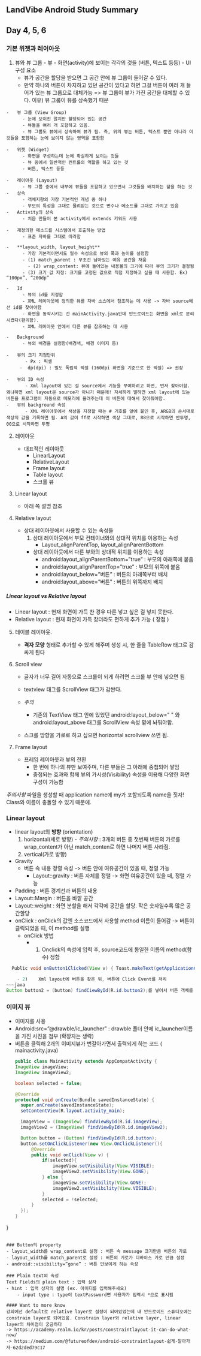 ## LandVibe Android Study Summary

## Day 4, 5, 6

### 기본 위젯과 레이아웃
  1.	뷰와 뷰 그룹
    -	뷰
	        - 화면(activity)에 보이는 각각의 것들 (버튼, 텍스트 등등)
	        - UI 구성 요소
          - 뷰가 공간을 할당을 받으면 그 공간 안에 뷰 그룹이 들어갈 수 있다.
          -	만약 하나의 버튼이 차지하고 있던 공간이 있다고 하면 그걸 버튼이 여러 개 들어가 있는 뷰 그룹으로 대체가능 => 뷰 그룹이 뷰가 가진 공간을 대체할 수 있다. 이유) 뷰 그룹이 뷰를 상속했기 때문

    -	뷰 그룹 (View Group)
          -	눈에 보이진 않지만 할당되어 있는 공간
          -	뷰들을 여러 개 포함하고 있음.
          -	뷰 그룹도 뷰에서 상속하여 뷰가 됨. 즉, 위의 뷰는 버튼, 텍스트 뿐만 아니라 이것들을 포함하는 눈에 보이지 않는 영역을 포함함

    -	위젯 (Widget)
          -	화면을 구성하는데 눈에 확실하게 보이는 것들
          -	뷰 중에서 일반적인 컨트롤의 역할을 하고 있는 것
          -	버튼, 텍스트 등등

    -	레이아웃 (Layout)
          - 뷰 그룹 중에서 내부에 뷰들을 포함하고 있으면서 그것들을 배치하는 할을 하는 것
    -	상속
          -	객체지향의 가장 기본적인 개념 중 하나
          -	부모의 특성을 그대로 물려받는 것으로 변수나 메소드를 그대로 가지고 있음
    -	Activity의 상속
          -	처음 만들어 본 activity에서 extends 키워드 사용

    -	재정의한 메소드를 시스템에서 호출하는 방법
          -	표준 자바를 그대로 따라함

    -	**layout_width, layout_height**
          -	가장 기본적이면서도 필수 속성으로 뷰의 폭과 높이를 설정함
          - (1) match_parent : 무조건 남아있는 여유 공간을 채움
	        - (2) wrap_content: 뷰에 들어있는 내용물의 크기에 따라 뷰의 크기가 결정됨
          -	(3) 크기 값 지정: 크기를 고정된 값으로 직접 지정하고 싶을 때 사용함. Ex) “100px”, “200dp”

    -	Id
          -	뷰의 id를 지정함
          -	XML 레이아웃에 정의한 뷰를 자바 소스에서 참조하는 데 사용 -> 자바 source에선 id를 찾아야함
          -	화면을 동작시키는 건 mainActivity.java인데 안드로이드는 화면을 xml로 분리시켰다(편리함).
          -	XML 레이아웃 안에서 다른 뷰를 참조하는 데 사용

    -	Background
          -	뷰의 배경을 설정함(배경색, 배경 이미지 등)

    -	뷰의 크기 지정단위
	       - Px : 픽셀
         -	dp(dpi) : 밀도 독립적 픽셀 (160dpi 화면을 기준으로 한 픽셀) => 권장

    -	뷰의 ID 속성
	       - Xml layout에 있는 걸 source에서 기능을 부여하려고 하면, 먼저 찾아야함. 왜냐하면 xml layout은 source가 아니기 때문에! 자세하게 말하면 xml layout에 있는 버튼을 프로그램이 자동으로 메모리에 올려주는데 이 버튼에 대해서 찾아줘야함.
    -	뷰의 background 속성
	       - XML 레이아웃에서 색상을 지정할 때는 # 기호를 앞에 붙인 후, ARGB의 순서대로 색상의 값을 기록하면 됨. A의 값이 ff로 시작하면 색상 그대로, 88으로 시작하면 반투명, 00으로 시작하면 투명


2.	레이아웃
    -	대표적인 레이아웃
	      - LinearLayout
        -	RelativeLayout
        -	Frame layout
        -	Table layout
        - 스크롤 뷰


3.	Linear layout
    - 아래 쪽 설명 참조


4.	Relative layout
      -	상대 레이아웃에서 사용할 수 있는 속성들
        1.	상대 레이아웃에서 부모 컨테이너와의 상대적 위치를 이용하는 속성
            -	Layout_alignParentTop, layout_alignParentBottom
        -	상대 레이아웃에서 다른 뷰와의 상대적 위치를 이용하는 속성
            -	android:layout_alignParentBottom=”true” : 부모의 아래쪽에 붙음
	          - android:layout_alignParentTop=”true” : 부모의 위쪽에 붙음
	          - android:layout_below=”버튼” : 버튼의 아래쪽부터 배치
	          - android:layout_above=”버튼” : 버튼의 위쪽까지 배치


##### Linear layout vs Relative layout
- Linear layout : 현재 화면이 가득 찬 경우 다른 넣고 싶은 걸 넣지 못한다.
-	Relative layout : 현재 화면이 가득 찼더라도 편하게 추가 가능 ( 장점 )


5.	테이블 레이아웃.
    -	**격자 모양** 형태로 추가할 수 있게 해주며 생성 시, 한 줄을 TableRow 태그로 감싸게 된다


6. Scroll view
    - 글자가 너무 길어 자동으로 스크롤이 되게 하려면 스크롤 뷰 안에 넣으면 됨
    - textview 태그를 ScrollView 태그가 감싼다.
    - *주의*
      - 기존의 TextView 태그 안에 있었던 android:layout_below=" " 와 android:layout_above 태그를 ScrollView 속성 밑에 놔둬야함.

    - 스크롤 방향을 가로로 하고 싶으면 horizontal scrollview 쓰면 됨.


7.	Frame layout
    -	프레임 레이아웃과 뷰의 전환
        -	한 번에 하나의 뷰만 보여주며, 다른 뷰들은 그 아래에 중첩되어 쌓임
        -	중첩되는 효과와 함께 뷰의 가시성(Visibility) 속성을 이용해 다양한 화면 구성이 가능함


*주의사항*
 파일을 생성할 때 application name에 my가 포함되도록 name을 짓자!
 Class와 이름이 충돌할 수 있기 때문에.

### Linear layout
- linear layout의 **방향** (orientation)
    1. horizontal(세로 방향)
      - *주의사항* : 3개의 버튼 중 첫번째 버튼의 가로를 wrap_content가 아닌 match_conten로 하면 나머지 버튼 사라짐.
    2. vertical(가로 방향)
- Gravity
  - 버튼 속 내용 정렬 속성 -> 버튼 안에 여유공간이 있을 때, 정렬 가능
	- Layout::gravity : 버튼 자체를 정렬 -> 화면 여유공간이 있을 때, 정렬 가능
-	Padding : 버튼 경계선과 버튼의 내용
-	Layout::Margin : 버튼을 바깥 공간
-	Layout::weight : 화면 분할을 해서 각각에 공간을 할당. 작은 숫자일수록 많은 공간할당
- onClick : onClick의 값엔 소스코드에서 사용할 method 이름이 들어감 -> 버튼이 클릭되었을 때, 이 method를 실행
  - onClick 방법
    - 1) Onclick의 속성에 입력 후, source코드에 동일한 이름의 method(함수) 정함
~~~java
  Public void onButton1Clicked(View v) { Toast.makeText(getApplicationContext(),”시작버튼이 눌렸어요”, Toast.Length_Long).show();}~~~

    - 2)	Xml layout에 버튼을 찾은 뒤, 버튼에 Click Event를 처리
~~~java
Button button2 = (button) findCiewById(R.id.button2);를 넣어서 버튼 객체를 찾고, button2.setOnClickListener(new View.OnClickListener()){ public void onClick(View v) { Toast.makeText(getApplicationContext(),”중지버튼이 눌렸어요”, Toast.Length_Long).show(); }
~~~

### 이미지 뷰
  - 이미지를 사용
  - Android:src=”@drawble/ic_launcher” : drawble 폴더 안에 ic_launcher이름을 가진 사진을 첨부 (확장자는 생략)
  - 버튼을 클릭해 2개의 이미지뷰가 번갈아가면서 출력되게 하는 코드 ( mainactivity.java)
      ~~~java
      public class MainActivity extends AppCompatActivity {
    ImageView imageView;
    ImageView imageView2;

    boolean selected = false;

    @Override
    protected void onCreate(Bundle savedInstanceState) {
        super.onCreate(savedInstanceState);
        setContentView(R.layout.activity_main);

        imageView = (ImageView) findViewById(R.id.imageView);
        imageView2 = (ImageView) findViewById(R.id.imageView2);

        Button button = (Button) findViewById(R.id.button);
        button.setOnClickListener(new View.OnClickListener(){
            @Override
            public void onClick(View v) {
                if(selected){
                    imageView.setVisibility(View.VISIBLE);
                    imageView2.setVisibility(View.GONE);
                } else {
                    imageView.setVisibility(View.GONE);
                    imageView2.setVisibility(View.VISIBLE);
                }
                selected = !selected;
            }
        });
      }
}
~~~

### Button의 property
- layout_width를 wrap_content로 설정 : 버튼 속 message 크기만큼 버튼의 가로
- layout_width를 match_parent로 설정 : 버튼의 가로가 디바이스 가로 만큼 설정
- android::visibility=”gone” : 버튼 안보이게 하는 속성

### Plain text의 속성
Text Fields의 plain text : 입력 상자
- hint : 입력 상자의 설명 (ex. 아이디를 입력해주세요)
	- input type : type이 textPassword면 사용자가 입력시 *으로 표시됨

#### Want to more know
강의에선 default로 relative layer로 설정이 되어있었는데 내 안드로이드 스튜디오에는 constrain layer로 되어있음. Constrain layer와 relative layer, linear layer의 차이점이 궁금하다
-> https://academy.realm.io/kr/posts/constraintlayout-it-can-do-what-now/
-> https://medium.com/@futureofdev/android-constraintlayout-쉽게-알아가자-62d2ded79c17
